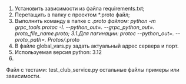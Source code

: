1. Установить зависимости из файла requirements.txt;
2. Перетащить в папку с проектом *.proto файл;
3. Выполнить команду в папке с *.proto файлом: python -m grpc_tools.protoc -I. --python_out=. --grpc_python_out=. proto_file_name.proto;
3.1.Для пагинации: protoc --python_out=. --proto_path=. Protos/*.proto
4. В файле global_vars.py задать актуальный адрес сервера и порт.
5. Используемая версия python: 3.12
6. 
Файл с тестами: test_club_service.py остальные файлы примеры или зависимости.

